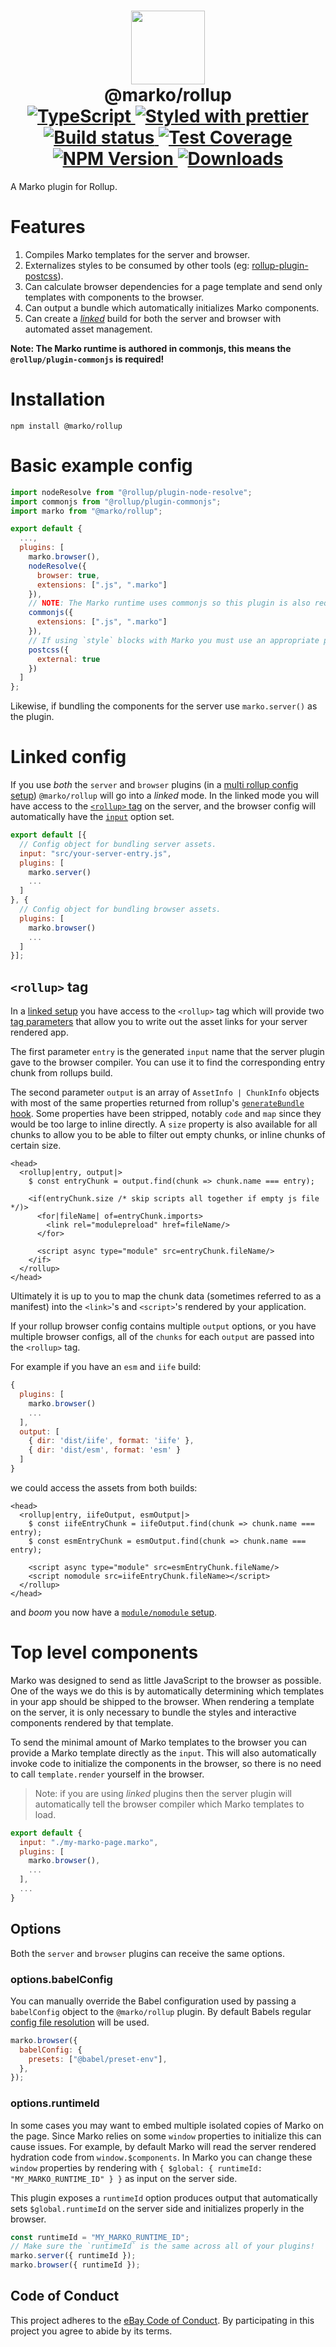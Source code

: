 <h1 align="center">
  <!-- Logo -->
  <img src="https://user-images.githubusercontent.com/4985201/64657906-4d0cc000-d3ea-11e9-93ba-a46c008f2b22.png" height="118"/>
  <br/>
  @marko/rollup
	<br/>

  <!-- Language -->
  <a href="http://typescriptlang.org">
    <img src="https://img.shields.io/badge/%3C%2F%3E-typescript-blue.svg" alt="TypeScript"/>
  </a>
  <!-- Format -->
  <a href="https://github.com/prettier/prettier">
    <img src="https://img.shields.io/badge/styled_with-prettier-ff69b4.svg" alt="Styled with prettier"/>
  </a>
  <!-- CI -->
  <a href="https://travis-ci.org/marko-js/rollup">
  <img src="https://img.shields.io/travis/marko-js/rollup.svg" alt="Build status"/>
  </a>
  <!-- Coverage -->
  <a href="https://coveralls.io/github/marko-js/rollup">
    <img src="https://img.shields.io/coveralls/marko-js/rollup.svg" alt="Test Coverage"/>
  </a>
  <!-- NPM Version -->
  <a href="https://npmjs.org/package/@marko/rollup">
    <img src="https://img.shields.io/npm/v/@marko/rollup.svg" alt="NPM Version"/>
  </a>
  <!-- Downloads -->
  <a href="https://npmjs.org/package/@marko/rollup">
    <img src="https://img.shields.io/npm/dm/@marko/rollup.svg" alt="Downloads"/>
  </a>
</h1>

A Marko plugin for Rollup.

# Features

1. Compiles Marko templates for the server and browser.
2. Externalizes styles to be consumed by other tools (eg: [rollup-plugin-postcss](https://github.com/egoist/rollup-plugin-postcss#readme)).
3. Can calculate browser dependencies for a page template and send only templates with components to the browser.
4. Can output a bundle which automatically initializes Marko components.
5. Can create a [_linked_](#linked-config) build for both the server and browser with automated asset management.

**Note: The Marko runtime is authored in commonjs, this means the `@rollup/plugin-commonjs` is required!**

# Installation

```console
npm install @marko/rollup
```

# Basic example config

```javascript
import nodeResolve from "@rollup/plugin-node-resolve";
import commonjs from "@rollup/plugin-commonjs";
import marko from "@marko/rollup";

export default {
  ...,
  plugins: [
    marko.browser(),
    nodeResolve({
      browser: true,
      extensions: [".js", ".marko"]
    }),
    // NOTE: The Marko runtime uses commonjs so this plugin is also required.
    commonjs({
      extensions: [".js", ".marko"]
    }),
    // If using `style` blocks with Marko you must use an appropriate plugin.
    postcss({
      external: true
    })
  ]
};
```

Likewise, if bundling the components for the server use `marko.server()` as the plugin.

# Linked config

If you use _both_ the `server` and `browser` plugins (in a [multi rollup config setup](https://rollupjs.org/guide/en/#configuration-files:~:text=export%20an%20array)) `@marko/rollup` will go into a _linked_ mode.
In the linked mode you will have access to the [`<rollup>` tag](#rollup-tag) on the server, and the browser config
will automatically have the [`input`](https://rollupjs.org/guide/en/#input) option set.

```javascript
export default [{
  // Config object for bundling server assets.
  input: "src/your-server-entry.js",
  plugins: [
    marko.server()
    ...
  ]
}, {
  // Config object for bundling browser assets.
  plugins: [
    marko.browser()
    ...
  ]
}];
```

## `<rollup>` tag

In a [linked setup](#linked-config) you have access to the `<rollup>` tag which will provide two [tag parameters](https://markojs.com/docs/syntax/#parameters) that allow you to write out the asset links for your server rendered app.

The first parameter `entry` is the generated `input` name that the server plugin gave to the browser compiler.
You can use it to find the corresponding entry chunk from rollups build.

The second parameter `output` is an array of `AssetInfo | ChunkInfo` objects with most of the same properties returned from rollup's [`generateBundle` hook](https://rollupjs.org/guide/en/#generatebundle). Some properties have been stripped, notably `code` and `map` since they would be too large to inline directly. A `size` property is also available for all chunks to allow you to be able to filter out empty chunks, or inline chunks of certain size.

```marko
<head>
  <rollup|entry, output|>
    $ const entryChunk = output.find(chunk => chunk.name === entry);

    <if(entryChunk.size /* skip scripts all together if empty js file */)>
      <for|fileName| of=entryChunk.imports>
        <link rel="modulepreload" href=fileName/>
      </for>

      <script async type="module" src=entryChunk.fileName/>
    </if>
  </rollup>
</head>
```

Ultimately it is up to you to map the chunk data (sometimes referred to as a manifest) into the `<link>`'s and `<script>`'s rendered by your application.

If your rollup browser config contains multiple `output` options, or you have multiple browser configs, all of the `chunks` for each `output` are passed into the `<rollup>` tag.

For example if you have an `esm` and `iife` build:

```javascript
{
  plugins: [
    marko.browser()
    ...
  ],
  output: [
    { dir: 'dist/iife', format: 'iife' },
    { dir: 'dist/esm', format: 'esm' }
  ]
}
```

we could access the assets from both builds:

```marko
<head>
  <rollup|entry, iifeOutput, esmOutput|>
    $ const iifeEntryChunk = iifeOutput.find(chunk => chunk.name === entry);
    $ const esmEntryChunk = esmOutput.find(chunk => chunk.name === entry);

    <script async type="module" src=esmEntryChunk.fileName/>
    <script nomodule src=iifeEntryChunk.fileName></script>
  </rollup>
</head>
```

and _boom_ you now have a [`module/nomodule` setup](https://philipwalton.com/articles/using-native-javascript-modules-in-production-today/).

# Top level components

Marko was designed to send as little JavaScript to the browser as possible. One of the ways we do this is by automatically determining which templates in your app should be shipped to the browser. When rendering a template on the server, it is only necessary to bundle the styles and interactive components rendered by that template.

To send the minimal amount of Marko templates to the browser you can provide a Marko template directly as the `input`.
This will also automatically invoke code to initialize the components in the browser, so there is no need to call
`template.render` yourself in the browser.

> Note: if you are using _linked_ plugins then the server plugin will automatically tell the browser compiler which Marko templates to load.

```js
export default {
  input: "./my-marko-page.marko",
  plugins: [
    marko.browser(),
    ...
  ],
  ...
}
```

## Options

Both the `server` and `browser` plugins can receive the same options.

### options.babelConfig

You can manually override the Babel configuration used by passing a `babelConfig` object to the `@marko/rollup` plugin. By default Babels regular [config file resolution](https://babeljs.io/docs/en/config-files) will be used.

```javascript
marko.browser({
  babelConfig: {
    presets: ["@babel/preset-env"],
  },
});
```

### options.runtimeId

In some cases you may want to embed multiple isolated copies of Marko on the page. Since Marko relies on some `window` properties to initialize this can cause issues. For example, by default Marko will read the server rendered hydration code from `window.$components`. In Marko you can change these `window` properties by rendering with `{ $global: { runtimeId: "MY_MARKO_RUNTIME_ID" } }` as input on the server side.

This plugin exposes a `runtimeId` option produces output that automatically sets `$global.runtimeId` on the server side and initializes properly in the browser.

```js
const runtimeId = "MY_MARKO_RUNTIME_ID";
// Make sure the `runtimeId` is the same across all of your plugins!
marko.server({ runtimeId });
marko.browser({ runtimeId });
```

## Code of Conduct

This project adheres to the [eBay Code of Conduct](./.github/CODE_OF_CONDUCT.md). By participating in this project you agree to abide by its terms.
